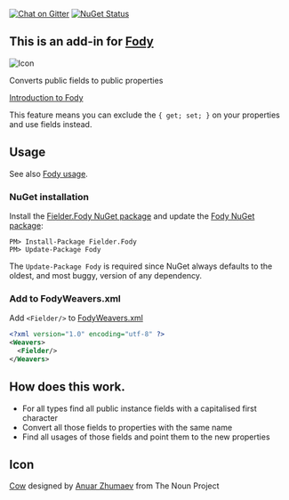 [![Chat on Gitter](https://img.shields.io/gitter/room/fody/fody.svg?style=flat)](https://gitter.im/Fody/Fody)
[![NuGet Status](http://img.shields.io/nuget/v/Fielder.Fody.svg?style=flat)](https://www.nuget.org/packages/Fielder.Fody/)


## This is an add-in for [Fody](https://github.com/Fody/Fody/) 

![Icon](https://raw.github.com/Fody/Fielder/master/Icons/package_icon.png)

Converts public fields to public properties

[Introduction to Fody](http://github.com/Fody/Fody/wiki/SampleUsage)

This feature means you can exclude the `{ get; set; }` on your properties and use fields instead.


## Usage

See also [Fody usage](https://github.com/Fody/Fody#usage).


### NuGet installation

Install the [Fielder.Fody NuGet package](https://nuget.org/packages/Fielder.Fody/) and update the [Fody NuGet package](https://nuget.org/packages/Fody/):

```
PM> Install-Package Fielder.Fody
PM> Update-Package Fody
```

The `Update-Package Fody` is required since NuGet always defaults to the oldest, and most buggy, version of any dependency.


### Add to FodyWeavers.xml

Add `<Fielder/>` to [FodyWeavers.xml](https://github.com/Fody/Fody#add-fodyweaversxml)

```xml
<?xml version="1.0" encoding="utf-8" ?>
<Weavers>
  <Fielder/>
</Weavers>
```



## How does this work. 

 * For all types find all public instance fields with a capitalised first character
 * Convert all those fields to properties with the same name
 * Find all usages of those fields and point them to the new properties


## Icon

<a href="http://thenounproject.com/noun/cow/#icon-No5849" target="_blank">Cow</a> designed by <a href="http://thenounproject.com/yxorama" target="_blank">Anuar Zhumaev</a> from The Noun Project
